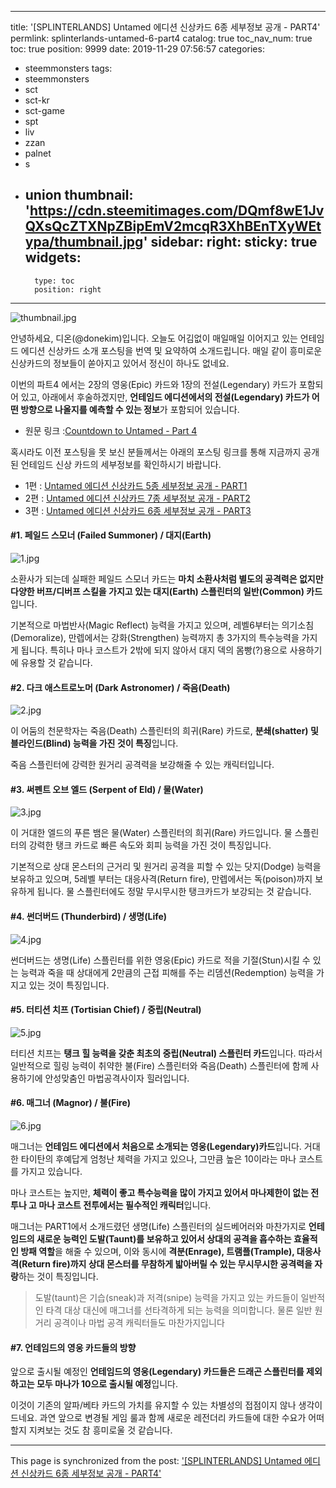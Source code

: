 
---
title: '[SPLINTERLANDS] Untamed 에디션 신상카드 6종 세부정보 공개 - PART4'
permlink: splinterlands-untamed-6-part4
catalog: true
toc_nav_num: true
toc: true
position: 9999
date: 2019-11-29 07:56:57
categories:
- steemmonsters
tags:
- steemmonsters
- sct
- sct-kr
- sct-game
- spt
- liv
- zzan
- palnet
- s
- union
thumbnail: 'https://cdn.steemitimages.com/DQmf8wE1JvQXsQcZTXNpZBipEmV2mcqR3XhBEnTXyWEtypa/thumbnail.jpg'
sidebar:
    right:
        sticky: true
widgets:
    -
        type: toc
        position: right
---


![thumbnail.jpg](https://cdn.steemitimages.com/DQmf8wE1JvQXsQcZTXNpZBipEmV2mcqR3XhBEnTXyWEtypa/thumbnail.jpg)

안녕하세요, 디온(@donekim)입니다. 오늘도 어김없이 매일매일 이어지고 있는 언테임드 에디션 신상카드 소개 포스팅을 번역 및 요약하여 소개드립니다. 매일 같이 흥미로운 신상카드의 정보들이 쏟아지고 있어서 정신이 하나도 없네요.

이번의 파트4 에서는 2장의 영웅(Epic) 카드와 1장의 전설(Legendary) 카드가 포함되어 있고, 아래에서 후술하겠지만, **언테임드 에디션에서의 전설(Legendary) 카드가 어떤 방향으로 나올지를 예측할 수 있는 정보**가 포함되어 있습니다.

- 원문 링크 :[Countdown to Untamed - Part 4
](https://steempeak.com/splinterlands/@steemmonsters/countdown-to-untamed-part-4)

혹시라도 이전 포스팅을 못 보신 분들께서는 아래의 포스팅 링크를 통해 지금까지 공개된 언테임드 신상 카드의 세부정보를 확인하시기 바랍니다.

- 1편 : [Untamed 에디션 신상카드 5종 세부정보 공개 - PART1
](https://www.steemcoinpan.com/steemmonsters/@donekim/splinterlands-untamed-5)
- 2편 : [Untamed 에디션 신상카드 7종 세부정보 공개 - PART2](https://www.steemcoinpan.com/steemmonsters/@donekim/splinterlands-untamed-7-part2)
- 3편 : [Untamed 에디션 신상카드 6종 세부정보 공개 - PART3](https://www.steemcoinpan.com/steemmonsters/@donekim/splinterlands-untamed-6-part3)


#### #1. 페일드 스모너 (Failed Summoner) / 대지(Earth)

![1.jpg](https://cdn.steemitimages.com/DQmYscsXBSmGAcKjumgrw9QTuEg1ozYq2rirGo59LiomiCH/1.jpg)

소환사가 되는데 실패한 페일드 스모너 카드는 **마치 소환사처럼 별도의 공격력은 없지만 다양한 버프/디버프 스킬을 가지고 있는 대지(Earth) 스플린터의 일반(Common) 카드**입니다.

기본적으로 마법반사(Magic Reflect) 능력을 가지고 있으며, 레벨6부터는 의기소침(Demoralize), 만렙에서는 강화(Strengthen) 능력까지 총 3가지의 특수능력을 가지게 됩니다. 특히나 마나 코스트가 2밖에 되지 않아서 대지 덱의 몸빵(?)용으로 사용하기에 유용할 것 같습니다.


#### #2. 다크 애스트로노머 (Dark Astronomer) / 죽음(Death)

![2.jpg](https://cdn.steemitimages.com/DQmdN4ub3HdyrkLia7kYv586v7ABKgB6iuMnJfix2mzkDaE/2.jpg)

이 어둠의 천문학자는 죽음(Death) 스플린터의 희귀(Rare) 카드로, **분쇄(shatter) 및 블라인드(Blind) 능력을 가진 것이 특징**입니다. 

죽음 스플린터에 강력한 원거리 공격력을 보강해줄 수 있는 캐릭터입니다.

#### #3. 써펜트 오브 엘드 (Serpent of Eld) / 물(Water)

![3.jpg](https://cdn.steemitimages.com/DQmR5PJbdSj4UarQEdquBLK6R7h66HymB6z3pDAwY55yAJ6/3.jpg)

이 거대한 엘드의 푸른 뱀은 물(Water) 스플린터의 희귀(Rare) 카드입니다. 물 스플린터의 강력한 탱크 카드로 빠른 속도와 회피 능력을 가진 것이 특징입니다. 

기본적으로 상대 몬스터의 근거리 및 원거리 공격을 피할 수 있는 닷지(Dodge) 능력을 보유하고 있으며, 5레벨 부터는 대응사격(Return fire), 만렙에서는 독(poison)까지 보유하게 됩니다. 물 스플린터에도 정말 무시무시한 탱크카드가 보강되는 것 같습니다.

#### #4. 썬더버드 (Thunderbird) / 생명(Life)

![4.jpg](https://cdn.steemitimages.com/DQmcKLqrBW2d3rjrfEmHGogji1iAQmy68firVQAvcKJVU4o/4.jpg)

썬더버드는 생명(Life) 스플린터를 위한 영웅(Epic) 카드로 적을 기절(Stun)시킬 수 있는 능력과 죽을 때 상대에게 2만큼의 근접 피해를 주는 리뎀션(Redemption) 능력을 가지고 있는 것이 특징입니다. 


#### #5. 터티션 치프 (Tortisian Chief) / 중립(Neutral)

![5.jpg](https://cdn.steemitimages.com/DQmfBpajrtH6HbXFmBa8wT3RYkSeCVtQnUNCFQyw3scKTjJ/5.jpg)

터티션 치프는 **탱크 힐 능력을 갖춘 최초의 중립(Neutral) 스플린터 카드**입니다. 따라서 일반적으로 힐링 능력이 취약한 불(Fire) 스플린터와 죽음(Death) 스플린터에 함께 사용하기에 안성맞춤인 마법공격사이자 힐러입니다.

#### #6. 매그너 (Magnor) / 불(Fire)

![6.jpg](https://cdn.steemitimages.com/DQmZNkxA1vGfSxBauLb3ExVurUazwUBzz2fVdXz4mVDdeHt/6.jpg)

매그너는 **언테임드 에디션에서 처음으로 소개되는 영웅(Legendary)카드**입니다. 거대한 타이탄의 후예답게 엄청난 체력을 가지고 있으나, 그만큼 높은 10이라는 마나 코스트를 가지고 있습니다. 

마나 코스트는 높지만, **체력이 좋고 특수능력을 많이 가지고 있어서 마나제한이 없는 전투나 고 마나 코스트 전투에서는 필수적인 캐릭터**입니다.

매그너는 PART1에서 소개드렸던 생명(Life) 스플린터의 실드베어러와 마찬가지로 **언테임드의 새로운 능력인 도발(Taunt)를 보유하고 있어서 상대의 공격을 흡수하는 효율적인 방패 역할**을 해줄 수 있으며, 이와 동시에 **격분(Enrage), 트램플(Trample), 대응사격(Return fire)까지 상대 몬스터를 무참하게 밟아버릴 수 있는 무시무시한 공격력을 자랑**하는 것이 특징입니다.

> 도발(taunt)은 기습(sneak)과 저격(snipe) 능력을 가지고 있는 카드들이 일반적인 타격 대상 대신에 매그너를 선타격하게 되는 능력을 의미합니다. 물론 일반 원거리 공격이나 마법 공격 캐릭터들도 마찬가지입니다

#### #7. 언테임드의 영웅 카드들의 방향

앞으로 출시될 예정인 **언테임드의 영웅(Legendary) 카드들은 드래곤 스플린터를 제외하고는 모두 마나가 10으로 출시될 예정**입니다. 

이것이 기존의 알파/베타 카드의 가치를 유지할 수 있는 차별성의 접점이지 않나 생각이 드네요. 과연 앞으로 변경될 게임 룰과 함께 새로운 레전더리 카드들에 대한 수요가 어떠할지 지켜보는 것도 참 흥미로울 것 같습니다.

- - -

This page is synchronized from the post: ['[SPLINTERLANDS] Untamed 에디션 신상카드 6종 세부정보 공개 - PART4'](https://steemit.com/@donekim/splinterlands-untamed-6-part4)
